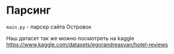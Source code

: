 # Парсинг

```main.py``` - парсер сайта Островок

Наш датасет так же можно посмотреть на kaggle https://www.kaggle.com/datasets/egorandreasyan/hotel-reviews 
